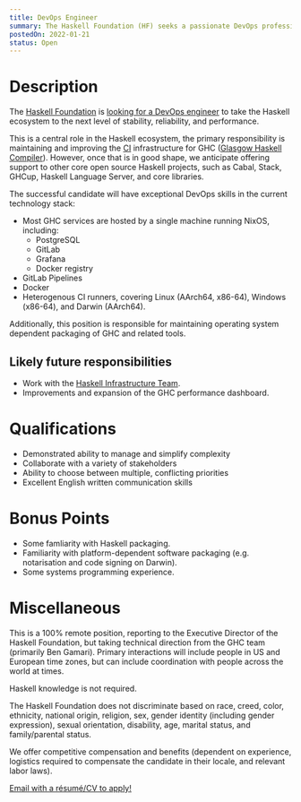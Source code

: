 ```yaml
---
title: DevOps Engineer
summary: The Haskell Foundation (HF) seeks a passionate DevOps professional to support GHC, related Haskell projects and tooling, and the HF itself.
postedOn: 2022-01-21
status: Open
---
```


# Description

The [Haskell Foundation](https://haskell.foundation) is [looking for a DevOps engineer](https://github.com/haskellfoundation/tech-proposals/blob/main/proposals/accepted/003-ghc-ops.md) to take the Haskell ecosystem to the next level of stability, reliability, and performance.

This is a central role in the Haskell ecosystem, the primary responsibility is maintaining and improving the [CI](https://gitlab.haskell.org/ghc/ghc/-/tree/master/.gitlab) infrastructure for GHC ([Glasgow Haskell Compiler](https://gitlab.haskell.org/ghc/ghc)). However, once that is in good shape, we anticipate offering support to other core open source Haskell projects, such as Cabal, Stack, GHCup, Haskell Language Server, and core libraries.

The successful candidate will have exceptional DevOps skills in the current technology stack:

* Most GHC services are hosted by a single machine running NixOS, including:
  * PostgreSQL
  * GitLab
  * Grafana
  * Docker registry
* GitLab Pipelines
* Docker
* Heterogenous CI runners, covering Linux (AArch64, x86-64), Windows (x86-64), and Darwin (AArch64).

Additionally, this position is responsible for maintaining operating system dependent packaging of GHC and related tools.

## Likely future responsibilities

* Work with the [Haskell Infrastructure Team](https://github.com/haskell-infra/haskell-admins/).
* Improvements and expansion of the GHC performance dashboard.

# Qualifications

* Demonstrated ability to manage and simplify complexity
* Collaborate with a variety of stakeholders
* Ability to choose between multiple, conflicting priorities
* Excellent English written communication skills

# Bonus Points

* Some famliarity with Haskell packaging.
* Familiarity with platform-dependent software packaging (e.g. notarisation and code signing on Darwin).
* Some systems programming experience.

# Miscellaneous

This is a 100% remote position, reporting to the Executive Director of the Haskell Foundation, but taking technical direction from the GHC team (primarily Ben Gamari). Primary interactions will include people in US and European time zones, but can include coordination with people across the world at times.

Haskell knowledge is not required.

The Haskell Foundation does not discriminate based on race, creed, color, ethnicity, national origin, religion, sex, gender identity (including gender expression), sexual orientation, disability, age, marital status, and family/parental status.

We offer competitive compensation and benefits (dependent on experience, logistics required to compensate the candidate in their locale, and relevant labor laws).

[Email with a r&eacute;sum&eacute;/CV to apply!](mailto:careers@haskell.foundation)